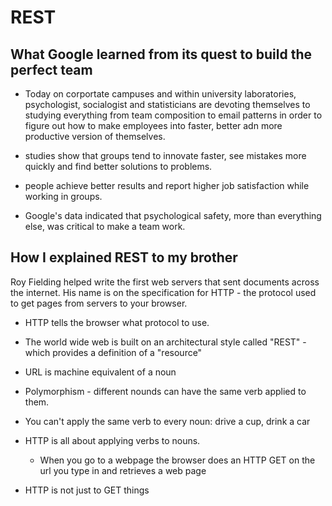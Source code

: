# REST

## What Google learned from its quest to build the perfect team

- Today on corportate campuses and within university laboratories, psychologist, socialogist and statisticians are devoting themselves to studying everything from team composition to email patterns in order to figure out how to make employees into faster, better adn more productive version of themselves.

- studies show that groups tend to innovate faster, see mistakes more quickly and find better solutions to problems.

- people achieve better results and report higher job satisfaction while working in groups.

- Google's data indicated that psychological safety, more than everything else, was critical to make a team work.

## How I explained REST to my brother

Roy Fielding helped write the first web servers that sent documents across the internet. His name is on the specification for HTTP - the protocol used to get pages from servers to your browser.

- HTTP tells the browser what protocol to use.

- The world wide web is built on an architectural style called "REST" - which provides a definition of a "resource"

- URL is machine equivalent of a noun

- Polymorphism - different nounds can have the same verb applied to them.

- You can't apply the same verb to every noun: drive a cup, drink a car

- HTTP is all about applying verbs to nouns.

  - When you go to a webpage the browser does an HTTP GET on the url you type in and retrieves a web page

- HTTP is not just to GET things
